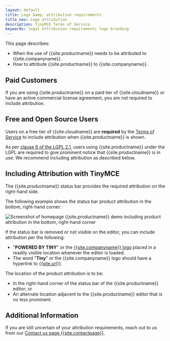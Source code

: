 ```yaml
---
layout: default
title: Logo &amp; attribution requirements
title_nav: Logo attribution
description: TinyMCE Terms of Service.
keywords: legal attribution requirements logo branding
---
```


This page describes:

* When the use of {{site.productname}} needs to be attributed to {{site.companyname}}.
* How to attribute {{site.productname}} to {{site.companyname}}.

## Paid Customers

If you are using {{site.productname}} on a paid tier of {{site.cloudname}} or have an active commercial license agreement, you are not required to include attribution.

## Free and Open Source Users

Users on a free tier of {{site.cloudname}} are **required** by the [Terms of Service]({{site.legalpage}}/tiny-cloud-services-subscription-agreement/) to include attribution when {{site.productname}} is shown.

As per [clause 6 of the LGPL 2.1](https://github.com/tinymce/tinymce/blob/develop/LICENSE.TXT#L278), users using {{site.productname}} under the LGPL are required to give prominent notice that {{site.productname}} is in use. We recommend including attribution as described below.

## Including Attribution with TinyMCE

The {{site.productname}} status bar provides the required attribution on the right-hand side.

The following example shows the status bar product attribution in the bottom, right-hand corner:

![Screenshot of homepage {{site.productname}} demo including product attribution in the bottom, right-hand corner]({{site.baseurl}}/images/tinymce5-homepage-demo.png)

If the status bar is removed or not visible on the editor, you can include attribution per the following:

* "**POWERED BY TINY**" or the [{{site.companyname}} logo]({{site.url}}/guidelines/#logo) placed in a readily visible location whenever the editor is loaded.
* The word "**Tiny**" or the {{site.companyname}} logo should have a hyperlink to [{{site.url}}]({{site.url}}).

The location of the product attribution is to be:

* In the right-hand corner of the status bar of the {{site.productname}} editor; or
* An alternate location adjacent to the {{site.productname}} editor that is no less prominent.

## Additional Information

If you are still uncertain of your attribution requirements, reach out to us from our [Contact us page {{site.contactpage}}]({{site.contactpage}}).